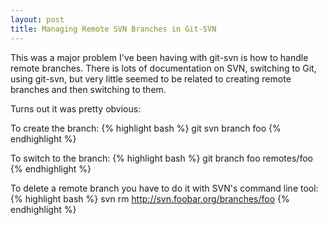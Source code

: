 ```yaml
--- 
layout: post
title: Managing Remote SVN Branches in Git-SVN
---
```

This was a major problem I've been having with git-svn is how to handle remote
branches. There is lots of documentation on SVN, switching to Git, using
git-svn, but very little seemed to be related to creating remote branches and
then switching to them.

Turns out it was pretty obvious:

To create the branch:
{% highlight bash %}
git svn branch foo
{% endhighlight %}

To switch to the branch:
{% highlight bash %}
git branch foo remotes/foo
{% endhighlight %}

To delete a remote branch you have to do it with SVN's command line tool:
{% highlight bash %}
svn rm http://svn.foobar.org/branches/foo
{% endhighlight %}
